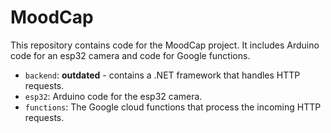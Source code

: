 # MoodCap
This repository contains code for the MoodCap project. It includes Arduino code
for an esp32 camera and code for Google functions.

- `backend`: __outdated__ - contains a .NET framework that handles HTTP
requests.
- `esp32`: Arduino code for the esp32 camera.
- `functions`: The Google cloud functions that process the incoming HTTP
requests.
